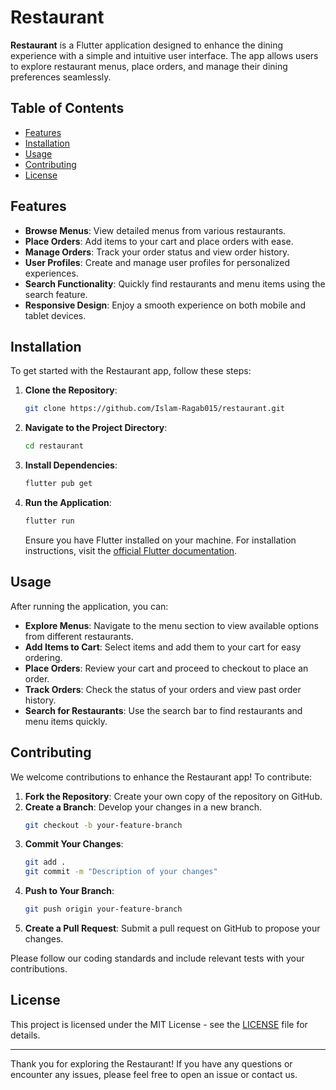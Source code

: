 # Restaurant

**Restaurant** is a Flutter application designed to enhance the dining experience with a simple and intuitive user interface. The app allows users to explore restaurant menus, place orders, and manage their dining preferences seamlessly.

## Table of Contents

- [Features](#features)
- [Installation](#installation)
- [Usage](#usage)
- [Contributing](#contributing)
- [License](#license)

## Features

- **Browse Menus**: View detailed menus from various restaurants.
- **Place Orders**: Add items to your cart and place orders with ease.
- **Manage Orders**: Track your order status and view order history.
- **User Profiles**: Create and manage user profiles for personalized experiences.
- **Search Functionality**: Quickly find restaurants and menu items using the search feature.
- **Responsive Design**: Enjoy a smooth experience on both mobile and tablet devices.

## Installation

To get started with the Restaurant app, follow these steps:

1. **Clone the Repository**:
    ```bash
    git clone https://github.com/Islam-Ragab015/restaurant.git
    ```

2. **Navigate to the Project Directory**:
    ```bash
    cd restaurant
    ```

3. **Install Dependencies**:
    ```bash
    flutter pub get
    ```

4. **Run the Application**:
    ```bash
    flutter run
    ```

   Ensure you have Flutter installed on your machine. For installation instructions, visit the [official Flutter documentation](https://flutter.dev/docs/get-started/install).

## Usage

After running the application, you can:

- **Explore Menus**: Navigate to the menu section to view available options from different restaurants.
- **Add Items to Cart**: Select items and add them to your cart for easy ordering.
- **Place Orders**: Review your cart and proceed to checkout to place an order.
- **Track Orders**: Check the status of your orders and view past order history.
- **Search for Restaurants**: Use the search bar to find restaurants and menu items quickly.

## Contributing

We welcome contributions to enhance the Restaurant app! To contribute:

1. **Fork the Repository**: Create your own copy of the repository on GitHub.
2. **Create a Branch**: Develop your changes in a new branch.
    ```bash
    git checkout -b your-feature-branch
    ```
3. **Commit Your Changes**:
    ```bash
    git add .
    git commit -m "Description of your changes"
    ```
4. **Push to Your Branch**:
    ```bash
    git push origin your-feature-branch
    ```
5. **Create a Pull Request**: Submit a pull request on GitHub to propose your changes.

Please follow our coding standards and include relevant tests with your contributions.

## License

This project is licensed under the MIT License - see the [LICENSE](LICENSE) file for details.

---

Thank you for exploring the Restaurant! If you have any questions or encounter any issues, please feel free to open an issue or contact us.
